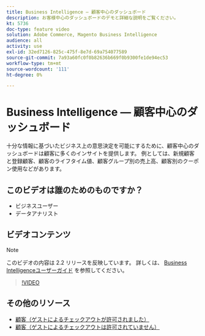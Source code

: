 ```yaml
---
title: Business Intelligence — 顧客中心のダッシュボード
description: お客様中心のダッシュボードのデモと詳細な説明をご覧ください。
kt: 5736
doc-type: feature video
solution: Adobe Commerce, Magento Business Intelligence
audience: all
activity: use
exl-id: 32ed7126-825c-475f-8e7d-69a754077589
source-git-commit: 7a93a60fc0f0b82636b669f0b9300fe1de94ec53
workflow-type: tm+mt
source-wordcount: '111'
ht-degree: 0%

---
```


# Business Intelligence — 顧客中心のダッシュボード

十分な情報に基づいたビジネス上の意思決定を可能にするために、顧客中心のダッシュボードは顧客に多くのインサイトを提供します。 例としては、新規顧客と登録顧客、顧客のライフタイム値、顧客グループ別の売上高、顧客別のクーポン使用などがあります。

## このビデオは誰のためのものですか？

- ビジネスユーザー
- データアナリスト

## ビデオコンテンツ

>[!NOTE]
>
>このビデオの内容は 2.2 リリースを反映しています。 詳しくは、 [Business Intelligenceユーザーガイド](https://docs.magento.com/mbi/) を参照してください。

>[!VIDEO](https://video.tv.adobe.com/v/35990?quality=12&learn=on)

## その他のリソース

- [顧客（ゲストによるチェックアウトが許可されました）](https://docs.magento.com/mbi/data-user/dashboards/dashboards-pro.html#customers-guest-checkout-allowed)
- [顧客（ゲストによるチェックアウトは許可されていません）](https://docs.magento.com/mbi/data-user/dashboards/dashboards-pro.html#customers-no-guest-checkout-allowed)
